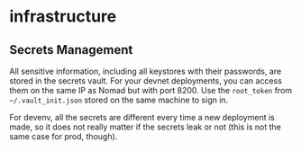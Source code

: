 # infrastructure

## Secrets Management

All sensitive information, including all keystores with their passwords, are stored in the secrets vault. For your devnet deployments, you can access them on the same IP as Nomad but with port 8200. Use the `root_token` from `~/.vault_init.json` stored on the same machine to sign in. 

For devenv, all the secrets are different every time a new deployment is made, so it does not really matter if the secrets leak or not (this is not the same case for prod, though).
